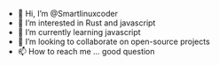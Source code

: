 - 👋 Hi, I’m @Smartlinuxcoder
- 👀 I’m interested in Rust and javascript
- 🌱 I’m currently learning javascript
- 💞️ I’m looking to collaborate on open-source projects
- 📫 How to reach me ... good question

<!---
Smartlinuxcoder/Smartlinuxcoder is a ✨ special ✨ repository because its `README.md` (this file) appears on your GitHub profile.
You can click the Preview link to take a look at your changes.
--->
